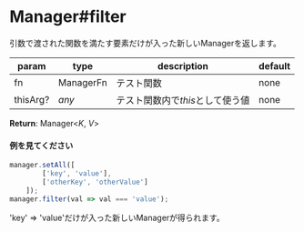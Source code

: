 # Manager#filter
引数で渡された関数を満たす要素だけが入った新しいManagerを返します。  
  
**param**|**type**|**description**|**default**  
---|---|---|---  
fn|ManagerFn<boolean>|テスト関数|none  
thisArg?|*any*|テスト関数内で*this*として使う値|none  
  
**Return**: Manager<*K*, *V*>

#### 例を見てください
```js  
manager.setAll([  
		['key', 'value'],  
		['otherKey', 'otherValue']  
	]);  
manager.filter(val => val === 'value');  
```  
'key' => 'value'だけが入った新しいManagerが得られます。